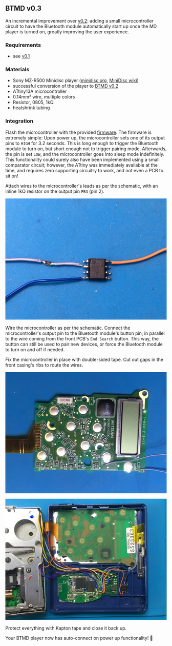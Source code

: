 ## BTMD v0.3

An incremental improvement over [v0.2](v0.2.md): adding a small microcontroller circuit to have the Bluetooth module automatically start up once the MD player is turned on, greatly improving the user experience.

### Requirements

- see [v0.1](v0.1.md)

### Materials

- Sony MZ-R500 Minidisc player ([minidisc.org](https://www.minidisc.org/part_Sony_MZ-R500.html), [MiniDisc wiki](https://www.minidisc.wiki/equipment/sony/portable/mz-r500))
- successful conversion of the player to [BTMD v0.2](v0.2.md)
- ATtiny13A microcontroller
- 0.14mm² wire, multiple colors
- Resistor, 0805, 1kΩ
- heatshrink tubing

### Integration

Flash the microcontroller with the provided [firmware](../firmware/main.hex). The firmware is extremely simple: Upon power up, the microcontroller sets one of its output pins to `HIGH` for 3.2 seconds. This is long enough to trigger the Bluetooth module to turn on, but short enough not to trigger pairing mode. Afterwards, the pin is set `LOW`, and the microcontroller goes into sleep mode indefinitely. This functionality could surely also have been implemented using a small comparator circuit; however, the ATtiny was immediately available at the time, and requires zero supporting circuitry to work, and not even a PCB to sit on!

Attach wires to the microcontroller's leads as per the schematic, with an inline 1kΩ resistor on the output pin `PB3` (pin 2).

![](img/v0.3/IMG_5558.jpeg)

Wire the microcontroller as per the schematic. Connect the microcontroller's output pin to the Bluetooth module's button pin, in parallel to the wire coming from the front PCB's `End Search` button. This way, the button can still be used to pair new devices, or force the Bluetooth module to turn on and off if needed.

Fix the microcontroller in place with double-sided tape. Cut out gaps in the front casing's ribs to route the wires.

![](img/v0.3/IMG_5555.jpeg)

![](img/v0.3/IMG_5560.jpeg)

Protect everything with Kapton tape and close it back up.

Your BTMD player now has auto-connect on power up functionality! :tada:
